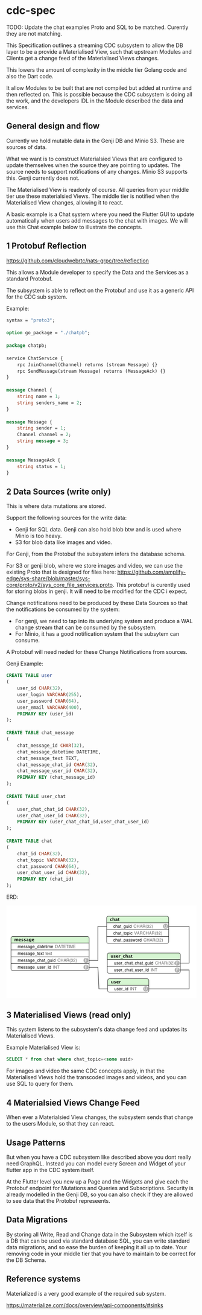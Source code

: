 # cdc-spec

TODO: Update the chat examples Proto and SQL to be matched. Curently they are not matching.

This Specification outlines a streaming CDC subsystem to allow the DB layer to be a provide a Materialised View, such that upstream Modules and Clients get a change feed of the Materialised Views changes.

This lowers the amount of complexity in the middle tier Golang code and also the Dart code.

It allow Modules to be built that are not compiled but added at runtime and then reflected on. This is possible because the CDC subsystem is doing all the work, and the developers IDL in the Module described the data and services.

## General design and flow

Currently we hold mutable data in the Genji DB and Minio S3. These are sources of data.

What we want is to construct Materialsied Views that are configured to update themselves when the source they are pointing to updates.
The source needs to support notifications of any changes. Minio S3 supports this. Genji currently does not.

The Materialised View is readonly of course.
All queries from your middle tier use these materialsied Views.
The middle tier is notified when the Materialised View changes, allowing it to react.

A basic example is a Chat system where you need the Flutter GUI to update automatically when users add messages to the chat with images. We will use this Chat example below to illustrate the concepts.

## 1 Protobuf Reflection

https://github.com/cloudwebrtc/nats-grpc/tree/reflection

This allows a Module developer to specify the Data and the Services as a standard Protobuf.

The subsystem is able to reflect on the Protobuf and use it as a generic API for the CDC sub system.

Example:

```protobuf
syntax = "proto3";

option go_package = "./chatpb";

package chatpb;

service ChatService {
    rpc JoinChannel(Channel) returns (stream Message) {}
    rpc SendMessage(stream Message) returns (MessageAck) {}
}

message Channel {
    string name = 1;
    string senders_name = 2;
}

message Message {
    string sender = 1;
    Channel channel = 2;
    string message = 3;
}

message MessageAck {
    string status = 1;
}
```

## 2 Data Sources (write only)

This is where data mutations are stored.

Support the following sources for the write data:

- Genji for SQL data. Genji can also hold blob btw and is used where Minio is too heavy.
- S3 for blob data like images and video.

For Genji, from the Protobuf the subsystem infers the database schema.

For S3 or genji blob, where we store images and video, we can use the existing Proto that is designed for files here: https://github.com/amplify-edge/sys-share/blob/master/sys-core/proto/v2/sys_core_file_services.proto. This protobuf is curently used for storing blobs in genji. It will need to be modified for the CDC i expect.

Change notifications need to be produced by these Data Sources so that the notifications be consumed by the system:

- For genji, we need to tap into its underlying system and produce a WAL change stream that can be consumed by the subsystem.
- For Minio, it has a good notification system that the subsytem can consume.

A Protobuf will need neded for these Change Notifications from sources.


Genji Example:

```sql
CREATE TABLE user
(
    user_id CHAR(32),
    user_login VARCHAR(255),
    user_password CHAR(64),
    user_email VARCHAR(400),
    PRIMARY KEY (user_id)
);

CREATE TABLE chat_message
(
    chat_message_id CHAR(32),
    chat_message_datetime DATETIME,
    chat_message_text TEXT,
    chat_message_chat_id CHAR(32),
    chat_message_user_id CHAR(32),
    PRIMARY KEY (chat_message_id)
);

CREATE TABLE user_chat
(
    user_chat_chat_id CHAR(32),
    user_chat_user_id CHAR(32),
    PRIMARY KEY (user_chat_chat_id,user_chat_user_id)
);

CREATE TABLE chat
(
    chat_id CHAR(32),
    chat_topic VARCHAR(32),
    chat_password CHAR(64),
    user_chat_user_id CHAR(32),
    PRIMARY KEY (chat_id)
);
```

ERD:

![alt text](https://github.com/amplify-edge/cdc-spec/blob/master/chat_erd.png?raw=true)

## 3 Materialised Views (read only)

This system listens to the subsystem's data change feed and updates its Materialised Views.

Example Materialised View is:

```sql
SELECT * from chat where chat_topic=<some uuid> 
```

For images and video the same CDC concepts apply, in that the Materialised Views hold the transcoded images and videos, and you can use SQL to query for them.

## 4 Materialsied Views Change Feed

When ever a Materialsied View changes, the subsystem sends that change to the users Module, so that they can react.

## Usage Patterns

But when you have a CDC subsystem like described above you dont really need GraphQL. Instead you can model every Screen and Widget of your flutter app in the CDC system itself.

At the Flutter level you new up a Page and the Widgets and give each the Protobuf endpoint for Mutations and Queries and Subscriptions.
Security is already modelled in the Genji DB, so you can also check if they are allowed to see data that the Protobuf represeents.

## Data Migrations

By storing all Write, Read and Change data in the Subsystem which itself is a DB that can be used via standard database SQL, you can write standard data migrations, and so ease the burden of keeping it all up to date. Your removing code in your middle tier that you have to maintain to be correct for the DB Schema.


## Reference systems

Materialized is a very good example of the required sub system.

https://materialize.com/docs/overview/api-components/#sinks
